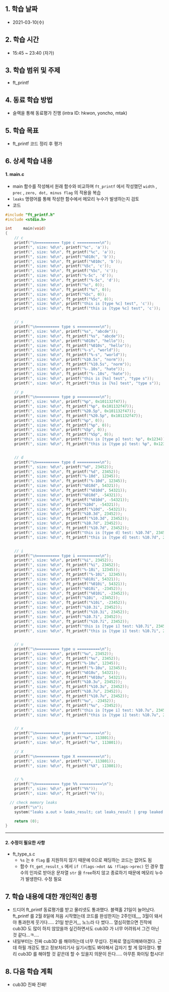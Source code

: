 

## 1. 학습 날짜

* 2021-03-10(수)



## 2. 학습 시간

* 15:45 ~ 23:40 (자가)



## 3. 학습 범위 및 주제

* ft_printf



## 4. 동료 학습 방법

* 슬랙을 통해 동료평가 진행 (intra ID: hkwon, yoncho, mtak)



## 5. 학습 목표

* ft_printf 코드 정리 후 평가



## 6. 상세 학습 내용

#### 1. main.c

* main 함수를 작성해서 원래 함수와 비교하며 `ft_printf` 에서 작성했던 `width` , `prec` , `zero, dot, minus flag` 의 적용을 복습  
* `leaks` 명령어를 통해 작성한 함수에서 메모리 누수가 발생하는지 검토 
* 코드

```c
#include "ft_printf.h"
#include <stdio.h>

int		main(void)
{
	// c
	printf("\n========== type c ==========\n");
	printf(", size: %d\n", printf("%c", 'a'));
	printf(", size: %d\n", ft_printf("%c", 'a'));
	printf(", size: %d\n", printf("%010c", 'b'));
	printf(", size: %d\n", ft_printf("%010c", 'b'));
	printf(", size: %d\n", printf("%5c", 'c'));
	printf(", size: %d\n", ft_printf("%5c", 'c'));
	printf(", size: %d\n", printf("%-5c", 'd'));
	printf(", size: %d\n", ft_printf("%-5c", 'd'));
	printf(", size: %d\n", printf("%c", 0));
	printf(", size: %d\n", ft_printf("%c", 0));
	printf(", size: %d\n", printf("%5c", 0));
	printf(", size: %d\n", ft_printf("%5c", 0));
	printf(", size: %d\n", printf("this is [type %c] test", 'c'));
	printf(", size: %d\n", ft_printf("this is [type %c] test", 'c'));


	// s
	printf("\n========== type s ==========\n");
	printf(", size: %d\n", printf("%s", "abcde"));
	printf(", size: %d\n", ft_printf("%s", "abcde"));
	printf(", size: %d\n", printf("%010s", "hello"));
	printf(", size: %d\n", ft_printf("%010s", "hello"));
	printf(", size: %d\n", printf("%-s", "world"));
	printf(", size: %d\n", ft_printf("%-s", "world"));
	printf(", size: %d\n", printf("%10.5s", "norm"));
	printf(", size: %d\n", ft_printf("%10.5s", "norm"));
	printf(", size: %d\n", printf("%-.10s", "hate"));
	printf(", size: %d\n", ft_printf("%-.10s", "hate"));
	printf(", size: %d\n", printf("this is [%s] test", "type s"));
	printf(", size: %d\n", ft_printf("this is [%s] test", "type s"));

	// p
	printf("\n========== type p ==========\n");
	printf(", size: %d\n", printf("%p", 0x101132f47));
	printf(", size: %d\n", ft_printf("%p", 0x101132f47));
	printf(", size: %d\n", printf("%20.5p", 0x101132f47));
	printf(", size: %d\n", ft_printf("%20.5p", 0x101132f47));
	printf(", size: %d\n", printf("%p", 0));
	printf(", size: %d\n", ft_printf("%p", 0));
	printf(", size: %d\n", printf("%5p", 0));
	printf(", size: %d\n", ft_printf("%5p", 0));
	printf(", size: %d\n", printf("this is [type p] test: %p", 0x1234));
	printf(", size: %d\n", ft_printf("this is [type p] test: %p", 0x1234));


	// d
	printf("\n========== type d ==========\n");
	printf(", size: %d\n", printf("%d", 23452));
	printf(", size: %d\n", ft_printf("%d", 23452));
	printf(", size: %d\n", printf("%-10d", 12345));
	printf(", size: %d\n", ft_printf("%-10d", 12345));
	printf(", size: %d\n", printf("%010d", 54321));
	printf(", size: %d\n", ft_printf("%010d", 54321));
	printf(", size: %d\n", printf("%010d", -54321));
	printf(", size: %d\n", ft_printf("%010d", -54321));
	printf(", size: %d\n", printf("%10d", -54321));
	printf(", size: %d\n", ft_printf("%10d", -54321));
	printf(", size: %d\n", printf("%10.3d", 23452));
	printf(", size: %d\n", ft_printf("%10.3d", 23452));
	printf(", size: %d\n", printf("%10.7d", 23452));
	printf(", size: %d\n", ft_printf("%10.7d", 23452));
	printf(", size: %d\n", printf("this is [type d] test: %10.7d", 23452));
	printf(", size: %d\n", ft_printf("this is [type d] test: %10.7d", 23452));


	// i
	printf("\n========== type i ==========\n");
	printf(", size: %d\n", printf("%i", 23452));
	printf(", size: %d\n", ft_printf("%i", 23452));
	printf(", size: %d\n", printf("%-10i", 12345));
	printf(", size: %d\n", ft_printf("%-10i", 12345));
	printf(", size: %d\n", printf("%010i", 54321));
	printf(", size: %d\n", ft_printf("%010i", 54321));
	printf(", size: %d\n", printf("%010i", -23452));
	printf(", size: %d\n", ft_printf("%010i", -23452));
	printf(", size: %d\n", printf("%10i", -23452));
	printf(", size: %d\n", ft_printf("%10i", -23452));
	printf(", size: %d\n", printf("%10.3i", 23452));
	printf(", size: %d\n", ft_printf("%10.3i", 23452));
	printf(", size: %d\n", printf("%10.7i", 23452));
	printf(", size: %d\n", ft_printf("%10.7i", 23452));
	printf(", size: %d\n", printf("this is [type i] test: %10.7i", 23452));
	printf(", size: %d\n", ft_printf("this is [type i] test: %10.7i", 23452));


	// u
	printf("\n========== type u ==========\n");
	printf(", size: %d\n", printf("%u", 23452));
	printf(", size: %d\n", ft_printf("%u", 23452));
	printf(", size: %d\n", printf("%-10u", 12345));
	printf(", size: %d\n", ft_printf("%-10u", 12345));
	printf(", size: %d\n", printf("%010u", 54321));
	printf(", size: %d\n", ft_printf("%010u", 54321));
	printf(", size: %d\n", printf("%10.3u", 23452));
	printf(", size: %d\n", ft_printf("%10.3u", 23452));
	printf(", size: %d\n", printf("%10.7u", 23452));
	printf(", size: %d\n", ft_printf("%10.7u", 23452));
	printf(", size: %d\n", printf("%u", -23452));
	printf(", size: %d\n", ft_printf("%u", -23452));
	printf(", size: %d\n", printf("this is [type i] test: %10.7u", 23452));
	printf(", size: %d\n", ft_printf("this is [type i] test: %10.7u", 23452));


	// x
	printf("\n========== type x ==========\n");
	printf(", size: %d\n", printf("%x", 113801));
	printf(", size: %d\n", ft_printf("%x", 113801));

	// X
	printf("\n========== type X ==========\n");
	printf(", size: %d\n", printf("%X", 113801));
	printf(", size: %d\n", ft_printf("%X", 113801));


	// %
	printf("\n========== type %% ==========\n");
	printf(", size: %d\n", printf("%%"));
	printf(", size: %d\n", ft_printf("%%"));

  // check memory leaks
	printf("\n");
	system("leaks a.out > leaks_result; cat leaks_result | grep leaked && rm -rf leaks_result");

	return (0);
}
```



<hr>

#### 2. 수정이 필요한 사항

* ft_type_s.c
  * `%s` 는 `0 flag` 를 지원하지 않기 때문에 0으로 패딩하는 코드는 없어도 됨
  * 함수 `ft_get_result_s` 에서 `if (flags->dot && !flags->prec)` 인 경우 함수의 인자로 받아온 문자열 `str` 을 `free`하지 않고 종료하기 때문에 메모리 누수가 발생한다. 수정 필요



## 7. 학습 내용에 대한 개인적인 총평

* 드디어 ft_printf 동료평가를 받고 물리넷도 통과했다. 블랙홀 21일이 늘어났다. ft_printf 를 2월 8일에 처음 시작했는데 코드를 완성한지는 2주인데,,,, 3월이 돼서야 통과한게 웃기다..... 21일 받은거,,, 노느라 다 썼다... 열심히했으면 진작에 cub3D 도 많이 하지 않았을까 싶긴하면서도 cub3D 가 너무 어려워서 그건 아닌 것 같다...ㅋ.... 
* 내일부터는 진짜 cub3D 를 해야하는데 너무 무섭다. 진짜로 열심히해봐야겠다. 근데 하필 개강도 했고 정보처리기사 실기시험도 봐야해서 갑자기 할 게 많아졌다. 빨리 cub3D 를 해야할 것 같은데 할 수 있을지 의문이 든다..... 아무튼 화이팅 합시다!



## 8. 다음 학습 계획

* cub3D 진짜 진짜!

